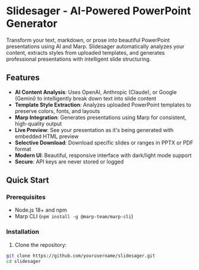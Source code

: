 # Slidesager - AI-Powered PowerPoint Generator

Transform your text, markdown, or prose into beautiful PowerPoint presentations using AI and Marp. Slidesager automatically analyzes your content, extracts styles from uploaded templates, and generates professional presentations with intelligent slide structuring.

## Features

- **AI Content Analysis**: Uses OpenAI, Anthropic (Claude), or Google (Gemini) to intelligently break down text into slide content
- **Template Style Extraction**: Analyzes uploaded PowerPoint templates to preserve colors, fonts, and layouts
- **Marp Integration**: Generates presentations using Marp for consistent, high-quality output
- **Live Preview**: See your presentation as it's being generated with embedded HTML preview
- **Selective Download**: Download specific slides or ranges in PPTX or PDF format
- **Modern UI**: Beautiful, responsive interface with dark/light mode support
- **Secure**: API keys are never stored or logged

## Quick Start

### Prerequisites

- Node.js 18+ and npm
- Marp CLI (`npm install -g @marp-team/marp-cli`)

### Installation

1. Clone the repository:
```bash
git clone https://github.com/yourusername/slidesager.git
cd slidesager

